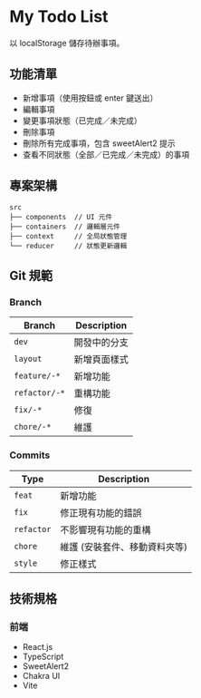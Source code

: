 # My Todo List 
以 localStorage 儲存待辦事項。

## 功能清單
- 新增事項（使用按鈕或 enter 鍵送出）
- 編輯事項
- 變更事項狀態（已完成／未完成）
- 刪除事項
- 刪除所有完成事項，包含 sweetAlert2 提示
- 查看不同狀態（全部／已完成／未完成）的事項

## 專案架構
```
src  
├── components  // UI 元件
├── containers  // 邏輯層元件
├── context     // 全局狀態管理
└── reducer     // 狀態更新邏輯
```

## Git 規範
### Branch
| Branch | Description |
| ------ | ----------- |
| `dev` | 開發中的分支 |
| `layout` | 新增頁面樣式 |
| `feature/-*` | 新增功能 |
| `refactor/-*` | 重構功能 |
| `fix/-*` | 修復 |
| `chore/-*` | 維護 |

### Commits
| Type | Description |
| ---- | ----------- |
| `feat` | 新增功能 |
| `fix` | 修正現有功能的錯誤 |
| `refactor` | 不影響現有功能的重構 |
| `chore` | 維護 (安裝套件、移動資料夾等) |
| `style` |	修正樣式 |


## 技術規格
### 前端
- React.js
- TypeScript
- SweetAlert2
- Chakra UI
- Vite
